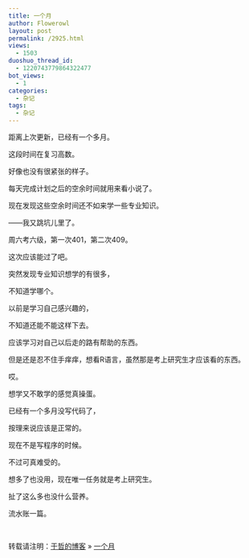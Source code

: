 ```yaml
---
title: 一个月
author: Flowerowl
layout: post
permalink: /2925.html
views:
  - 1503
duoshuo_thread_id:
  - 1220743779864322477
bot_views:
  - 1
categories:
  - 杂记
tags:
  - 杂记
---
```

距离上次更新，已经有一个多月。

这段时间在复习高数。

好像也没有很紧张的样子。

每天完成计划之后的空余时间就用来看小说了。

现在发现这些空余时间还不如来学一些专业知识。

——我又跳坑儿里了。

周六考六级，第一次401，第二次409。

这次应该能过了吧。

突然发现专业知识想学的有很多，

不知道学哪个。

以前是学习自己感兴趣的，

不知道还能不能这样下去。

应该学习对自己以后走的路有帮助的东西。

但是还是忍不住手痒痒，想看R语言，虽然那是考上研究生才应该看的东西。

哎。

想学又不敢学的感觉真操蛋。

已经有一个多月没写代码了，

按理来说应该是正常的。

现在不是写程序的时候。

不过可真难受的。

想多了也没用，现在唯一任务就是考上研究生。

扯了这么多也没什么营养。

流水账一篇。

&nbsp;

<div id="xunlei_com_thunder_helper_plugin_d462f475-c18e-46be-bd10-327458d045bd">
</div>

转载请注明：[于哲的博客][1] &raquo; [一个月][2]

 [1]: http://lazynight.me
 [2]: http://lazynight.me/2925.html